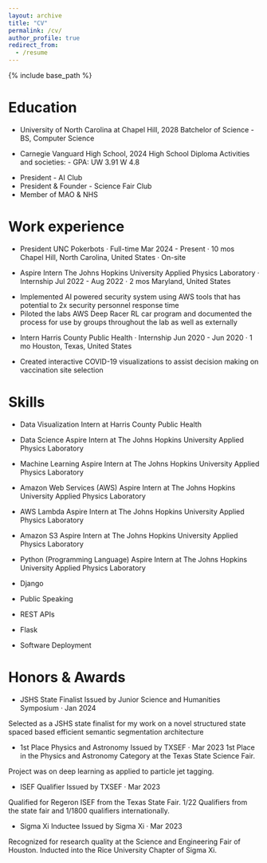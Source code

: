 ```yaml
---
layout: archive
title: "CV"
permalink: /cv/
author_profile: true
redirect_from:
  - /resume
---
```


{% include base_path %}

Education
======
* University of North Carolina at Chapel Hill, 2028
Batchelor of Science - BS, Computer Science

* Carnegie Vanguard High School, 2024
High School Diploma
Activities and societies: - GPA: UW 3.91 W 4.8
- President - AI Club
- President & Founder - Science Fair Club
- Member of MAO & NHS


Work experience
======
* President
UNC Pokerbots · Full-time
Mar 2024 - Present · 10 mos
Chapel Hill, North Carolina, United States · On-site

* Aspire Intern
The Johns Hopkins University Applied Physics Laboratory · Internship
Jul 2022 - Aug 2022 · 2 mos
Maryland, United States
- Implemented AI powered security system using AWS tools that has potential to 2x security personnel response time
- Piloted the labs AWS Deep Racer RL car program and documented the process for use by groups throughout the lab as well as externally

* Intern
Harris County Public Health · Internship
Jun 2020 - Jun 2020 · 1 mo
Houston, Texas, United States
- Created interactive COVID-19 visualizations to assist decision making on vaccination site selection

  
Skills
======
* Data Visualization
Intern at Harris County Public Health

* Data Science
Aspire Intern at The Johns Hopkins University Applied Physics Laboratory

* Machine Learning
Aspire Intern at The Johns Hopkins University Applied Physics Laboratory

* Amazon Web Services (AWS)
Aspire Intern at The Johns Hopkins University Applied Physics Laboratory

* AWS Lambda
Aspire Intern at The Johns Hopkins University Applied Physics Laboratory

* Amazon S3
Aspire Intern at The Johns Hopkins University Applied Physics Laboratory

* Python (Programming Language)
Aspire Intern at The Johns Hopkins University Applied Physics Laboratory

* Django

* Public Speaking

* REST APIs

* Flask

* Software Deployment

Honors & Awards
======
* JSHS State Finalist
Issued by Junior Science and Humanities Symposium · Jan 2024

Selected as a JSHS state finalist for my work on a novel structured state spaced based efficient semantic segmentation architecture

* 1st Place Physics and Astronomy
Issued by TXSEF · Mar 2023
1st Place in the Physics and Astronomy Category at the Texas State Science Fair.

Project was on deep learning as applied to particle jet tagging.

* ISEF Qualifier
Issued by TXSEF · Mar 2023

Qualified for Regeron ISEF from the Texas State Fair.
1/22 Qualifiers from the state fair and 1/1800 qualifiers internationally.

* Sigma Xi Inductee
Issued by Sigma Xi · Mar 2023

Recognized for research quality at the Science and Engineering Fair of Houston. Inducted into the Rice University Chapter of Sigma Xi.
  
